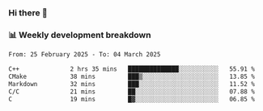 ### Hi there 👋

### 📊 Weekly development breakdown
<!--START_SECTION:waka-->

```txt
From: 25 February 2025 - To: 04 March 2025

C++              2 hrs 35 mins   ██████████████░░░░░░░░░░░   55.91 %
CMake            38 mins         ███▒░░░░░░░░░░░░░░░░░░░░░   13.85 %
Markdown         32 mins         ███░░░░░░░░░░░░░░░░░░░░░░   11.52 %
C/C              21 mins         ██░░░░░░░░░░░░░░░░░░░░░░░   07.88 %
C                19 mins         █▓░░░░░░░░░░░░░░░░░░░░░░░   06.85 %
```

<!--END_SECTION:waka-->
